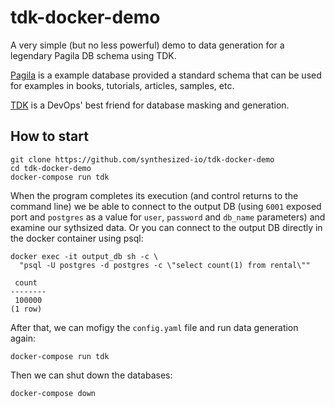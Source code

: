 # tdk-docker-demo

A very simple (but no less powerful) demo to data generation for a legendary Pagila DB schema using TDK.

[Pagila](https://github.com/devrimgunduz/pagila) is a example database provided a standard schema that can be used for examples in books, tutorials, articles, samples, etc.

[TDK](https://docs.synthesized.io/tdk/latest/?utm_source=habr&utm_medium=devrel&utm_campaign=datagen) is a DevOps' best friend for database masking and generation.


## How to start

```
git clone https://github.com/synthesized-io/tdk-docker-demo
cd tdk-docker-demo
docker-compose run tdk
```

When the program completes its execution (and control returns to the command line) we be able to connect to the output DB (using `6001` exposed port and `postgres` as a value for `user`, `password` and `db_name` parameters) and examine our sythsized data. Or you can connect to the output DB directly in the docker container using psql:
```
docker exec -it output_db sh -c \
  "psql -U postgres -d postgres -c \"select count(1) from rental\""
```

```
 count
--------
 100000
(1 row)
```

After that, we can mofigy the `config.yaml` file and run data generation again:
```
docker-compose run tdk
```

Then we can shut down the databases:
```
docker-compose down
```
